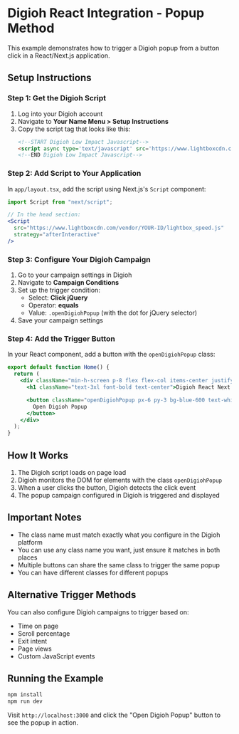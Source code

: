 # Digioh React Integration - Popup Method

This example demonstrates how to trigger a Digioh popup from a button click in a React/Next.js application.

## Setup Instructions

### Step 1: Get the Digioh Script

1. Log into your Digioh account
2. Navigate to **Your Name Menu > Setup Instructions**
3. Copy the script tag that looks like this:
   ```html
   <!--START Digioh Low Impact Javascript-->
   <script async type='text/javascript' src='https://www.lightboxcdn.com/vendor/YOUR-ID/lightbox_speed.js'></script>
   <!--END Digioh Low Impact Javascript-->
   ```

### Step 2: Add Script to Your Application

In `app/layout.tsx`, add the script using Next.js's `Script` component:

```jsx
import Script from "next/script";

// In the head section:
<Script
  src="https://www.lightboxcdn.com/vendor/YOUR-ID/lightbox_speed.js"
  strategy="afterInteractive"
/>
```

### Step 3: Configure Your Digioh Campaign

1. Go to your campaign settings in Digioh
2. Navigate to **Campaign Conditions**
3. Set up the trigger condition:
   - Select: **Click jQuery**
   - Operator: **equals**
   - Value: `.openDigiohPopup` (with the dot for jQuery selector)
4. Save your campaign settings

### Step 4: Add the Trigger Button

In your React component, add a button with the `openDigiohPopup` class:

```jsx
export default function Home() {
  return (
    <div className="min-h-screen p-8 flex flex-col items-center justify-center gap-8">
      <h1 className="text-3xl font-bold text-center">Digioh React Next Test Page</h1>

      <button className="openDigiohPopup px-6 py-3 bg-blue-600 text-white rounded-lg hover:bg-blue-700 transition-colors">
        Open Digioh Popup
      </button>
    </div>
  );
}
```

## How It Works

1. The Digioh script loads on page load
2. Digioh monitors the DOM for elements with the class `openDigiohPopup`
3. When a user clicks the button, Digioh detects the click event
4. The popup campaign configured in Digioh is triggered and displayed

## Important Notes

- The class name must match exactly what you configure in the Digioh platform
- You can use any class name you want, just ensure it matches in both places
- Multiple buttons can share the same class to trigger the same popup
- You can have different classes for different popups

## Alternative Trigger Methods

You can also configure Digioh campaigns to trigger based on:
- Time on page
- Scroll percentage
- Exit intent
- Page views
- Custom JavaScript events

## Running the Example

```bash
npm install
npm run dev
```

Visit `http://localhost:3000` and click the "Open Digioh Popup" button to see the popup in action.